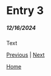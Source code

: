 # Entry 3
##### 12/16/2024

Text

[Previous](entry02.md) | [Next](entry04.md)

[Home](../README.md)
